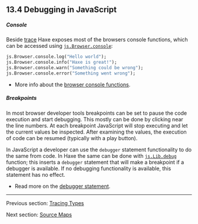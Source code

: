 ## 13.4 Debugging in JavaScript

##### Console

Beside [trace](debugging-trace-log.md) Haxe exposes most of the browsers console functions, which can be accessed using [`js.Browser.console`](http://api.haxe.org/v/dev/js/html/Console.html):

```haxe
js.Browser.console.log("Hello world"); 
js.Browser.console.info("Haxe is great!"); 
js.Browser.console.warn("Something could be wrong"); 
js.Browser.console.error("Something went wrong"); 
```

* More info about the [browser console functions](https://developer.mozilla.org/en-US/docs/Web/API/Console).

##### Breakpoints

In most browser developer tools breakpoints can be set to pause the code execution and start debugging. This mostly can be done by clicking near the line numbers. At each breakpoint JavaScript will stop executing and let the current values be inspected. After examining the values, the execution of code can be resumed (typically with a play button).

In JavaScript a developer can use the `debugger` statement functionality to do the same from code.
In Haxe the same can be done with [`js.Lib.debug`](http://api.haxe.org/v/js/Lib.html#debug) function; this inserts a `debugger` statement that will make a breakpoint if a debugger is available. If no debugging functionality is available, this statement has no effect. 

* Read more on the [debugger statement](https://developer.mozilla.org/en/docs/Web/JavaScript/Reference/Statements/debugger).

---

Previous section: [Tracing Types](debugging-type-function.md)

Next section: [Source Maps](debugging-source-map.md)